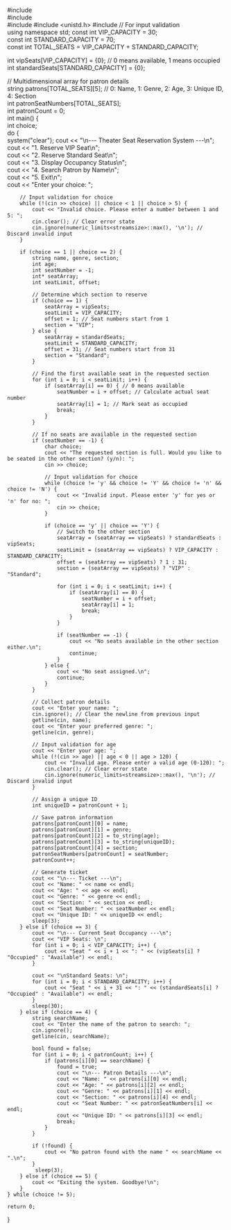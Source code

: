 #include <iostream>  
#include <string>  
#include <iomanip>
#include <unistd.h>
#include <limits> // For input validation  
using namespace std;
const int VIP_CAPACITY = 30;  
const int STANDARD_CAPACITY = 70;  
const int TOTAL_SEATS = VIP_CAPACITY + STANDARD_CAPACITY;  

int vipSeats[VIP_CAPACITY] = {0}; // 0 means available, 1 means occupied  
int standardSeats[STANDARD_CAPACITY] = {0};  

// Multidimensional array for patron details  
string patrons[TOTAL_SEATS][5]; // 0: Name, 1: Genre, 2: Age, 3: Unique ID, 4: Section  
int patronSeatNumbers[TOTAL_SEATS];  
int patronCount = 0;  
int main() {  
    int choice;  
    do {  
        system("clear");
        cout << "\n--- Theater Seat Reservation System ---\n";  
        cout << "1. Reserve VIP Seat\n";  
        cout << "2. Reserve Standard Seat\n";  
        cout << "3. Display Occupancy Status\n";  
        cout << "4. Search Patron by Name\n";  
        cout << "5. Exit\n";  
        cout << "Enter your choice: ";  

        // Input validation for choice  
        while (!(cin >> choice) || choice < 1 || choice > 5) {  
            cout << "Invalid choice. Please enter a number between 1 and 5: ";  
            cin.clear(); // Clear error state  
            cin.ignore(numeric_limits<streamsize>::max(), '\n'); // Discard invalid input  
        }  

        if (choice == 1 || choice == 2) {  
            string name, genre, section;  
            int age;  
            int seatNumber = -1;  
            int* seatArray;  
            int seatLimit, offset;  

            // Determine which section to reserve  
            if (choice == 1) {  
                seatArray = vipSeats;  
                seatLimit = VIP_CAPACITY;  
                offset = 1; // Seat numbers start from 1  
                section = "VIP";  
            } else {  
                seatArray = standardSeats;  
                seatLimit = STANDARD_CAPACITY;  
                offset = 31; // Seat numbers start from 31  
                section = "Standard";  
            }  

            // Find the first available seat in the requested section  
            for (int i = 0; i < seatLimit; i++) {  
                if (seatArray[i] == 0) { // 0 means available  
                    seatNumber = i + offset; // Calculate actual seat number  
                    seatArray[i] = 1; // Mark seat as occupied  
                    break;  
                }  
            }  

            // If no seats are available in the requested section  
            if (seatNumber == -1) {  
                char choice;  
                cout << "The requested section is full. Would you like to be seated in the other section? (y/n): ";  
                cin >> choice;  

                // Input validation for choice  
                while (choice != 'y' && choice != 'Y' && choice != 'n' && choice != 'N') {  
                    cout << "Invalid input. Please enter 'y' for yes or 'n' for no: ";  
                    cin >> choice;  
                }  

                if (choice == 'y' || choice == 'Y') {  
                    // Switch to the other section  
                    seatArray = (seatArray == vipSeats) ? standardSeats : vipSeats;  
                    seatLimit = (seatArray == vipSeats) ? VIP_CAPACITY : STANDARD_CAPACITY;  
                    offset = (seatArray == vipSeats) ? 1 : 31;  
                    section = (seatArray == vipSeats) ? "VIP" : "Standard";  

                    for (int i = 0; i < seatLimit; i++) {  
                        if (seatArray[i] == 0) {  
                            seatNumber = i + offset;  
                            seatArray[i] = 1;  
                            break;  
                        }  
                    }  

                    if (seatNumber == -1) {  
                        cout << "No seats available in the other section either.\n";  
                        continue;  
                    }  
                } else {  
                    cout << "No seat assigned.\n";  
                    continue;  
                }  
            }  

            // Collect patron details  
            cout << "Enter your name: ";  
            cin.ignore(); // Clear the newline from previous input  
            getline(cin, name);  
            cout << "Enter your preferred genre: ";  
            getline(cin, genre);  

            // Input validation for age  
            cout << "Enter your age: ";  
            while (!(cin >> age) || age < 0 || age > 120) {  
                cout << "Invalid age. Please enter a valid age (0-120): ";  
                cin.clear(); // Clear error state  
                cin.ignore(numeric_limits<streamsize>::max(), '\n'); // Discard invalid input  
            }  

            // Assign a unique ID  
            int uniqueID = patronCount + 1;  

            // Save patron information  
            patrons[patronCount][0] = name;  
            patrons[patronCount][1] = genre;  
            patrons[patronCount][2] = to_string(age);  
            patrons[patronCount][3] = to_string(uniqueID);  
            patrons[patronCount][4] = section;  
            patronSeatNumbers[patronCount] = seatNumber;  
            patronCount++;  

            // Generate ticket  
            cout << "\n--- Ticket ---\n";  
            cout << "Name: " << name << endl;  
            cout << "Age: " << age << endl;  
            cout << "Genre: " << genre << endl;  
            cout << "Section: " << section << endl;  
            cout << "Seat Number: " << seatNumber << endl;  
            cout << "Unique ID: " << uniqueID << endl;  
            sleep(3);
        } else if (choice == 3) {  
            cout << "\n--- Current Seat Occupancy ---\n";  
            cout << "VIP Seats: \n";  
            for (int i = 0; i < VIP_CAPACITY; i++) {  
                cout << "Seat " << i + 1 << ": " << (vipSeats[i] ? "Occupied" : "Available") << endl;  
            }  

            cout << "\nStandard Seats: \n";  
            for (int i = 0; i < STANDARD_CAPACITY; i++) {  
                cout << "Seat " << i + 31 << ": " << (standardSeats[i] ? "Occupied" : "Available") << endl;  
            } 
            sleep(30);
        } else if (choice == 4) {  
            string searchName;  
            cout << "Enter the name of the patron to search: ";  
            cin.ignore();  
            getline(cin, searchName);  

            bool found = false;  
            for (int i = 0; i < patronCount; i++) {  
                if (patrons[i][0] == searchName) {  
                    found = true;  
                    cout << "\n--- Patron Details ---\n";  
                    cout << "Name: " << patrons[i][0] << endl;  
                    cout << "Age: " << patrons[i][2] << endl;  
                    cout << "Genre: " << patrons[i][1] << endl;  
                    cout << "Section: " << patrons[i][4] << endl;  
                    cout << "Seat Number: " << patronSeatNumbers[i] << endl;  
                    cout << "Unique ID: " << patrons[i][3] << endl;  
                    break;  
                }  
            }  

            if (!found) {  
                cout << "No patron found with the name " << searchName << ".\n";  
            } 
             sleep(3);
        } else if (choice == 5) {  
            cout << "Exiting the system. Goodbye!\n";  
        }  
    } while (choice != 5);  

    return 0;  
}

